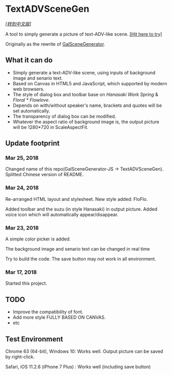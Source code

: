# TextADVSceneGen
[*[转到中文版]*](https://github.com/HasukaPoi/TextADVSceneGen/blob/master/README-cn.md)

A tool to simply generate a picture of text-ADV-like scene. [[Hit here to try]](http://hasuka.top/TextADVSceneGen)

Originally as the rewrite of [GalSceneGenerator](https://github.com/HasukaPoi/GalSceneGenerator).

## What it can do
- Simply generate a text-ADV-like scene, using inputs of background image and senario text.
- Based on Canvas in HTML5 and JavaScript, which supported by modern web browsers.
- The style of dialog box and toolbar base on *Hanasaki Work Spring* & *Floral \* Flowlove*.
- Depends on with/without speaker's name, brackets and quotes will be set automatically.
- The transparency of dialog box can be modified.
- Whatever the aspect ratio of background image is, the output picture will be 1280*720 in ScaleAspectFit. 

## Update footprint
### Mar 25, 2018
Changed name of this repo(GalSceneGenerator-JS -> TextADVSceneGen). Splitted Chinese version of README.


### Mar 24, 2018
Re-arranged HTML layout and stylesheet. New style added: FloFlo.

Added toolbar and the suzu (in style Hanasaki) in output picture. Added voice icon which will automatically appear/disappear.

### Mar 23, 2018
A simple color picker is added.

The background image and senario text can be changed in real time

Try to build the code. The save button may not work in all environment.

### Mar 17, 2018
Started this project.

## TODO
- Improve the compatibility of font.
- Add more style FULLY BASED ON CANVAS.
- etc

## Test Environment
Chrome 63 (64-bit), Windows 10: Works well. Output picture can be saved by right-click.

Safari, iOS 11.2.6 (iPhone 7 Plus) : Works well (including save button)
